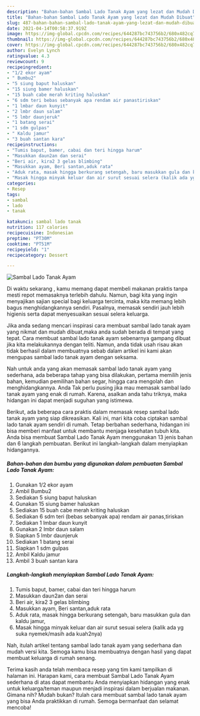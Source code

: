 ```yaml
---
description: "Bahan-bahan Sambal Lado Tanak Ayam yang lezat dan Mudah Dibuat"
title: "Bahan-bahan Sambal Lado Tanak Ayam yang lezat dan Mudah Dibuat"
slug: 487-bahan-bahan-sambal-lado-tanak-ayam-yang-lezat-dan-mudah-dibuat
date: 2021-04-14T00:58:37.919Z
image: https://img-global.cpcdn.com/recipes/644287bc743756b2/680x482cq70/sambal-lado-tanak-ayam-foto-resep-utama.jpg
thumbnail: https://img-global.cpcdn.com/recipes/644287bc743756b2/680x482cq70/sambal-lado-tanak-ayam-foto-resep-utama.jpg
cover: https://img-global.cpcdn.com/recipes/644287bc743756b2/680x482cq70/sambal-lado-tanak-ayam-foto-resep-utama.jpg
author: Evelyn Lynch
ratingvalue: 4.3
reviewcount: 9
recipeingredient:
- "1/2 ekor ayam"
- " Bumbu2"
- "5 siung baput haluskan"
- "15 siung bamer haluskan"
- "15 buah cabe merah kriting haluskan"
- "6 sdm teri bebas sebanyak apa rendam air panastiriskan"
- "1 lmbar daun kunyit"
- "2 lmbr daun salam"
- "5 lmbr daunjeruk"
- "1 batang serai"
- "1 sdm gulpas"
- " Kaldu jamur"
- "3 buah santan kara"
recipeinstructions:
- "Tumis baput, bamer, cabai dan teri hingga harum"
- "Masukkan daun2an dan serai"
- "Beri air, kira2 3 gelas blimbing"
- "Masukkan ayam, Beri santan,aduk rata"
- "Aduk rata, masak hingga berkurang setengah, baru masukkan gula dan kaldu jamur,"
- "Masak hingga minyak keluar dan air surut sesuai selera (kalik ada yg suka nyemek/masih ada kuah2nya)"
categories:
- Resep
tags:
- sambal
- lado
- tanak

katakunci: sambal lado tanak 
nutrition: 117 calories
recipecuisine: Indonesian
preptime: "PT30M"
cooktime: "PT51M"
recipeyield: "1"
recipecategory: Dessert

---
```



![Sambal Lado Tanak Ayam](https://img-global.cpcdn.com/recipes/644287bc743756b2/680x482cq70/sambal-lado-tanak-ayam-foto-resep-utama.jpg)

Di waktu  sekarang , kamu memang dapat membeli makanan praktis tanpa mesti repot memasaknya terlebih dahulu. Namun, bagi kita yang ingin menyajikan sajian special bagi keluarga tercinta, maka kita memang lebih bagus menghidangkannya sendiri. Pasalnya, memasak sendiri jauh lebih higienis serta dapat menyesuaikan sesuai selera keluarga.

Jika anda sedang mencari inspirasi cara membuat sambal lado tanak ayam yang nikmat dan mudah dibuat,maka anda sudah berada di tempat yang tepat. Cara membuat sambal lado tanak ayam  sebenarnya gampang dibuat jika kita melakukannya dengan teliti. Namun, anda tidak usah risau akan tidak berhasil dalam membuatnya 
sebab dalam artikel ini kami akan mengupas sambal lado tanak ayam dengan seksama.  



Nah untuk anda yang akan memasak sambal lado tanak ayam yang sederhana, ada beberapa tahap yang bisa dilakukan, pertama memilih jenis bahan, kemudian pemilihan bahan segar, hingga cara mengolah dan menghidangkannya. Anda Tak perlu pusing jika mau memasak sambal lado tanak ayam yang enak di rumah. Karena, asalkan anda  tahu triknya, maka hidangan ini dapat menjadi suguhan yang istimewa.

Berikut, ada beberapa cara praktis  dalam memasak resep sambal lado tanak ayam yang siap dikreasikan. Kali ini, mari kita coba ciptakan sambal lado tanak ayam sendiri di rumah. Tetap berbahan sederhana, hidangan ini bisa memberi manfaat untuk membantu menjaga kesehatan tubuh kita. Anda bisa membuat Sambal Lado Tanak Ayam menggunakan 13 jenis bahan dan 6 langkah pembuatan. Berikut ini langkah-langkah dalam menyiapkan hidangannya.

<!--inarticleads1-->

##### Bahan-bahan dan bumbu yang digunakan dalam pembuatan Sambal Lado Tanak Ayam:

1. Gunakan 1/2 ekor ayam
1. Ambil  Bumbu2
1. Sediakan 5 siung baput haluskan
1. Gunakan 15 siung bamer haluskan
1. Sediakan 15 buah cabe merah kriting haluskan
1. Sediakan 6 sdm teri (bebas sebanyak apa) rendam air panas,tiriskan
1. Sediakan 1 lmbar daun kunyit
1. Gunakan 2 lmbr daun salam
1. Siapkan 5 lmbr daunjeruk
1. Sediakan 1 batang serai
1. Siapkan 1 sdm gulpas
1. Ambil  Kaldu jamur
1. Ambil 3 buah santan kara




<!--inarticleads2-->

##### Langkah-langkah menyiapkan Sambal Lado Tanak Ayam:

1. Tumis baput, bamer, cabai dan teri hingga harum
1. Masukkan daun2an dan serai
1. Beri air, kira2 3 gelas blimbing
1. Masukkan ayam, Beri santan,aduk rata
1. Aduk rata, masak hingga berkurang setengah, baru masukkan gula dan kaldu jamur,
1. Masak hingga minyak keluar dan air surut sesuai selera (kalik ada yg suka nyemek/masih ada kuah2nya)




Nah, itulah artikel tentang  sambal lado tanak ayam  yang sederhana dan mudah versi kita. Semoga kamu bisa membuatnya dengan hasil yang dapat membuat keluarga di rumah senang. 

Terima kasih anda telah membaca resep yang tim kami tampilkan di halaman ini. Harapan kami, cara membuat  Sambal Lado Tanak Ayam sederhana di atas dapat membantu Anda menyiapkan hidangan yang enak untuk keluarga/teman maupun menjadi inspirasi dalam berjualan makanan. Gimana nih? Mudah bukan? Itulah cara membuat sambal lado tanak ayam yang bisa Anda praktikkan di rumah. Semoga bermanfaat dan selamat mencoba!

